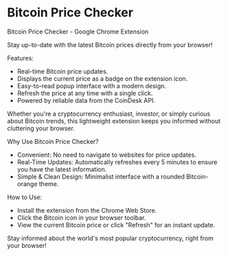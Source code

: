 # Bitcoin Price Checker
Bitcoin Price Checker - Google Chrome Extension

Stay up-to-date with the latest Bitcoin prices directly from your browser!

Features:

* Real-time Bitcoin price updates.
* Displays the current price as a badge on the extension icon.
* Easy-to-read popup interface with a modern design.
* Refresh the price at any time with a single click.
* Powered by reliable data from the CoinDesk API.

Whether you're a cryptocurrency enthusiast, investor, or simply curious about Bitcoin trends, this lightweight extension keeps you informed without cluttering your browser.

Why Use Bitcoin Price Checker?

* Convenient: No need to navigate to websites for price updates.
* Real-Time Updates: Automatically refreshes every 5 minutes to ensure you have the latest information.
* Simple & Clean Design: Minimalist interface with a rounded Bitcoin-orange theme.

How to Use:

* Install the extension from the Chrome Web Store.
* Click the Bitcoin icon in your browser toolbar.
* View the current Bitcoin price or click "Refresh" for an instant update.

Stay informed about the world's most popular cryptocurrency, right from your browser!
